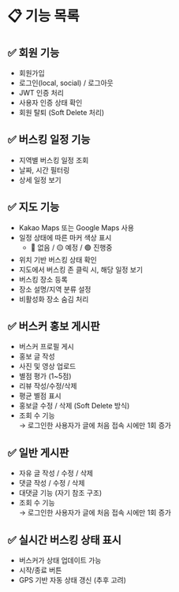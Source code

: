 # 📋 기능 목록

## ✅ 회원 기능
- 회원가입
- 로그인(local, social) / 로그아웃
- JWT 인증 처리
- 사용자 인증 상태 확인
- 회원 탈퇴 (Soft Delete 처리)

## ✅ 버스킹 일정 기능
- 지역별 버스킹 일정 조회
- 날짜, 시간 필터링
- 상세 일정 보기

## ✅ 지도 기능
- Kakao Maps 또는 Google Maps 사용
- 일정 상태에 따른 마커 색상 표시
  - 🔴 없음 / 🟡 예정 / 🟢 진행중
- 위치 기반 버스킹 상태 확인
- 지도에서 버스킹 존 클릭 시, 해당 일정 보기
- 버스킹 장소 등록
- 장소 설명/지역 분류 설정
- 비활성화 장소 숨김 처리

## ✅ 버스커 홍보 게시판
- 버스커 프로필 게시
- 홍보 글 작성
- 사진 및 영상 업로드
- 별점 평가 (1~5점)
- 리뷰 작성/수정/삭제
- 평균 별점 표시
- 홍보글 수정 / 삭제 (Soft Delete 방식)
- 조회 수 기능  
  → 로그인한 사용자가 글에 처음 접속 시에만 1회 증가

## ✅ 일반 게시판
- 자유 글 작성 / 수정 / 삭제
- 댓글 작성 / 수정 / 삭제
- 대댓글 기능 (자기 참조 구조)
- 조회 수 기능  
  → 로그인한 사용자가 글에 처음 접속 시에만 1회 증가

## ✅ 실시간 버스킹 상태 표시
- 버스커가 상태 업데이트 가능
- 시작/종료 버튼
- GPS 기반 자동 상태 갱신 (추후 고려)
